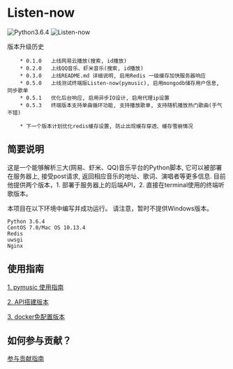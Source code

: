 # Listen-now
![Python3.6.4](https://img.shields.io/badge/Python-3.6.4-green.svg)
![Listen-now](https://img.shields.io/badge/Listen--now-0.5.2-red.svg)

版本升级历史

```
    * 0.1.0   上线网易云播放(搜索, id播放)
    * 0.2.0   上线QQ音乐、虾米音乐(搜索, id播放)
    * 0.3.0   上线README.md 详细说明, 启用Redis 一级缓存加快服务器响应
    * 0.5.0   上线测试终端版Listen-now(pymusic), 启用mongodb储存用户信息, 同步歌单
    * 0.5.1   优化后台响应, 启用异步IO设计, 启用代理ip设置
    * 0.5.3   终端版本支持单曲循环功能, 支持播放歌单, 支持随机播放热门歌曲(手气不错)

    * 下一个版本计划优化redis缓存设置, 防止出现缓存穿透、缓存雪崩情况

```
## 简要说明

这是一个能够解析三大(网易、虾米、QQ)音乐平台的Python脚本, 它可以被部署在服务器上, 接受post请求, 返回相应音乐的地址、歌词、演唱者等更多信息.
目前他提供两个版本，1. 部署于服务器上的后端API，2. 直接在terminal使用的终端听歌版本。

本项目在以下环境中编写并成功运行。
请注意，暂时不提供Windows版本。

```
Python 3.6.4
CentOS 7.0/Mac OS 10.13.4
Redis
uwsgi
Nginx
```

## 使用指南

[1. pymusic 使用指南](https://github.com/listen-now/listen-now/blob/master/pymusic-readme.md)

[2. API搭建版本](https://github.com/listen-now/listen-now/blob/master/API-readme.md)

[3. docker免配置版本](https://github.com/listen-now/listen-now/blob/master/docker-readme.md)

## 如何参与贡献？

[参与贡献指南](https://github.com/listen-now/listen-now/blob/master/CONTRIBUTING.md)




